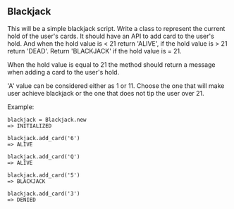 ## Blackjack

This will be a simple blackjack script. Write a class to represent the current hold of the user's cards. It should have an API to add card to the user's hold. And when the hold value is < 21 return 'ALIVE', if the hold value is > 21 return 'DEAD'. Return 'BLACKJACK' if the hold value is = 21.

When the hold value is equal to 21 the method should return a message when adding a card to the user's hold.

'A' value can be considered either as 1 or 11. Choose the one that will make user achieve blackjack or the one that does not tip the user over 21.

Example:

```
blackjack = Blackjack.new
=> INITIALIZED

blackjack.add_card('6')
=> ALIVE

blackjack.add_card('Q')
=> ALIVE

blackjack.add_card('5')
=> BLACKJACK

blackjack.add_card('3')
=> DENIED
```

